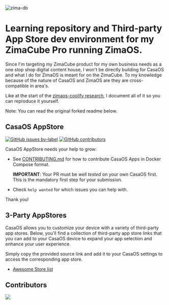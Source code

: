 ![zima-db](https://github.com/user-attachments/assets/f09dd4fe-b116-4fdc-a8ea-435c72de1c46)

# Learning repository and Third-party App Store dev environment for my ZimaCube Pro running ZimaOS.

Since I'm targeting my ZimaCube product for my own business needs as a one stop shop digital content house, 
I won't be directly building for CasaOS and what I do for ZimaOS is meant for on the ZimaCube.
To my knowledge because of the nature of CasaOS and ZimaOS are they are cross-compatible in area's.

Like at the start of the [zimaos-coolify research](https://github.com/justserdar/zimaos-coolify), I document all of it so you can reproduce it yourself.

Note: You can read the original forked readme below. 

## CasaOS AppStore

[![GitHub issues by-label](https://img.shields.io/github/issues/IceWhaleTech/CasaOS-AppStore/help%20wanted?label=help%20wanted&style=for-the-badge)](https://github.com/IceWhaleTech/CasaOS-AppStore/issues?q=is%3Aissue+is%3Aopen+label%3A%22help+wanted%22) [![GitHub contributors](https://img.shields.io/github/contributors/IceWhaleTech/CasaOS-AppStore?style=for-the-badge)](https://github.com/IceWhaleTech/CasaOS-AppStore/graphs/contributors)

CasaOS AppStore needs your help to grow:

- See [CONTRIBUTING.md](CONTRIBUTING.md) for how to contribute CasaOS Apps in Docker Compose format.

  **IMPORTANT**: Your PR must be *well tested* on your own CasaOS first. This is the mandatory first step for your submission.

- Check `help wanted` for which issues you can help with.

Thank you!

## 3-Party AppStores

CasaOS allows you to customize your device with a variety of third-party app stores. Below, you'll find a collection of third-party app store links that you can add to your CasaOS device to expand your app selection and enhance your user experience. 

Simply copy the provided source link and add it to your CasaOS settings to access the corresponding app store.

- [Awesome Store list](https://awesome.casaos.io/content/3rd-party-app-stores/list.html)

## Contributors

<a href="https://github.com/IceWhaleTech/CasaOS-AppStore/graphs/contributors">
  <img src="https://contrib.rocks/image?repo=IceWhaleTech/CasaOS-AppStore" />
</a>

<!-- ALL-CONTRIBUTORS-LIST:START - Do not remove or modify this section -->
<!-- prettier-ignore-start -->
<!-- markdownlint-disable -->

<!-- markdownlint-restore -->
<!-- prettier-ignore-end -->

<!-- ALL-CONTRIBUTORS-LIST:END -->
